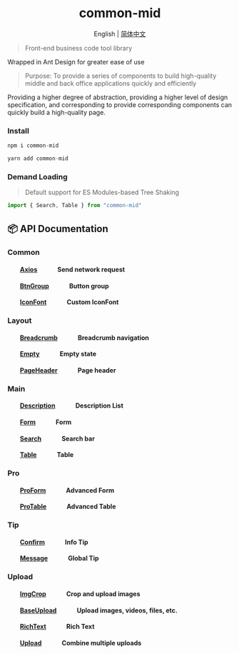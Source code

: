  <h1 align="center">common-mid</h1>
<div align="center">

English | [简体中文](./README-zh_CN.md)

</div>

> Front-end business code tool library

Wrapped in Ant Design for greater ease of use

> Purpose: To provide a series of components to build high-quality middle and back office applications quickly and efficiently

Providing a higher degree of abstraction, providing a higher level of design specification, and corresponding to provide corresponding components can quickly build a high-quality page.

### Install

```js
npm i common-mid

```

```js
yarn add common-mid

```

### Demand Loading

> Default support for ES Modules-based Tree Shaking

```js
import { Search, Table } from "common-mid"
```

## :package: API Documentation

### Common

#### &emsp;&emsp;[Axios](https://github.com/giseles/common-mid/blob/main/src/common/Axios/index.ts) &emsp;&emsp;&emsp;Send network request

#### &emsp;&emsp;[BtnGroup](https://github.com/giseles/common-mid/blob/main/src/common/BtnGroup/index.tsx) &emsp;&emsp;&emsp;Button group

#### &emsp;&emsp;[IconFont](https://github.com/giseles/common-mid/blob/main/src/common/IconFont/index.tsx) &emsp;&emsp;&emsp;Custom IconFont

### Layout

#### &emsp;&emsp;[Breadcrumb](https://github.com/giseles/common-mid/blob/main/src/layout/Breadcrumb/index.tsx) &emsp;&emsp;&emsp;Breadcrumb navigation

#### &emsp;&emsp;[Empty](https://github.com/giseles/common-mid/blob/main/src/layout/Empty/index.tsx) &emsp;&emsp;&emsp;Empty state

#### &emsp;&emsp;[PageHeader](https://github.com/giseles/common-mid/blob/main/src/layout/PageHeader/index.tsx) &emsp;&emsp;&emsp;Page header

### Main

#### &emsp;&emsp;[Description](https://github.com/giseles/common-mid/blob/main/src/main/Description/index.tsx) &emsp;&emsp;&emsp;Description List

#### &emsp;&emsp;[Form](https://github.com/giseles/common-mid/blob/main/src/main/Form/index.tsx) &emsp;&emsp;&emsp;Form

#### &emsp;&emsp;[Search](https://github.com/giseles/common-mid/blob/main/src/main/Search/index.tsx) &emsp;&emsp;&emsp;Search bar

#### &emsp;&emsp;[Table](https://github.com/giseles/common-mid/blob/main/src/main/Table/index.tsx) &emsp;&emsp;&emsp;Table

### Pro

#### &emsp;&emsp;[ProForm](https://github.com/giseles/common-mid/blob/main/src/pro/ProForm/index.tsx) &emsp;&emsp;&emsp;Advanced Form

#### &emsp;&emsp;[ProTable](https://github.com/giseles/common-mid/blob/main/src/pro/ProTable/index.tsx) &emsp;&emsp;&emsp;Advanced Table

### Tip

#### &emsp;&emsp;[Confirm](https://github.com/giseles/common-mid/blob/main/src/tip/Confirm/index.ts) &emsp;&emsp;&emsp;Info Tip

#### &emsp;&emsp;[Message](https://github.com/giseles/common-mid/blob/main/src/tip/Message/index.ts) &emsp;&emsp;&emsp;Global Tip

### Upload

#### &emsp;&emsp;[ImgCrop](https://github.com/giseles/common-mid/blob/main/src/upload/ImgCrop/index.tsx) &emsp;&emsp;&emsp;Crop and upload images

#### &emsp;&emsp;[BaseUpload](https://github.com/giseles/common-mid/blob/main/src/upload/BaseUpload/index.tsx) &emsp;&emsp;&emsp;Upload images, videos, files, etc.

#### &emsp;&emsp;[RichText](https://github.com/giseles/common-mid/blob/main/src/upload/RichText/index.tsx) &emsp;&emsp;&emsp;Rich Text

#### &emsp;&emsp;[Upload](https://github.com/giseles/common-mid/blob/main/src/upload/Upload/index.tsx) &emsp;&emsp;&emsp;Combine multiple uploads
